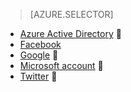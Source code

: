 > [AZURE.SELECTOR]
- [Azure Active Directory](/documentation/articles/app-service-mobile-how-to-configure-active-directory-authentication/)

- [Facebook](/documentation/articles/app-service-mobile-how-to-configure-facebook-authentication/)
- [Google](/documentation/articles/app-service-mobile-how-to-configure-google-authentication/)

- [Microsoft account](/documentation/articles/app-service-mobile-how-to-configure-microsoft-authentication/)

- [Twitter](/documentation/articles/app-service-mobile-how-to-configure-twitter-authentication/)

